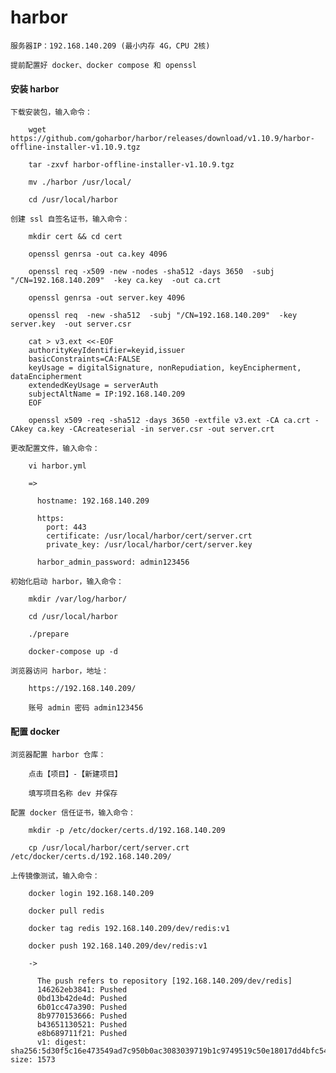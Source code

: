 
# harbor

    服务器IP：192.168.140.209 (最小内存 4G，CPU 2核)

    提前配置好 docker、docker compose 和 openssl

#### 安装 harbor

    下载安装包，输入命令：

        wget https://github.com/goharbor/harbor/releases/download/v1.10.9/harbor-offline-installer-v1.10.9.tgz

        tar -zxvf harbor-offline-installer-v1.10.9.tgz

        mv ./harbor /usr/local/

        cd /usr/local/harbor

    创建 ssl 自签名证书，输入命令：

        mkdir cert && cd cert

        openssl genrsa -out ca.key 4096

        openssl req -x509 -new -nodes -sha512 -days 3650  -subj "/CN=192.168.140.209"  -key ca.key  -out ca.crt

        openssl genrsa -out server.key 4096

        openssl req  -new -sha512  -subj "/CN=192.168.140.209"  -key server.key  -out server.csr

        cat > v3.ext <<-EOF
        authorityKeyIdentifier=keyid,issuer
        basicConstraints=CA:FALSE
        keyUsage = digitalSignature, nonRepudiation, keyEncipherment, dataEncipherment
        extendedKeyUsage = serverAuth
        subjectAltName = IP:192.168.140.209
        EOF

        openssl x509 -req -sha512 -days 3650 -extfile v3.ext -CA ca.crt -CAkey ca.key -CAcreateserial -in server.csr -out server.crt

    更改配置文件，输入命令：

        vi harbor.yml

        =>

          hostname: 192.168.140.209

          https:
            port: 443
            certificate: /usr/local/harbor/cert/server.crt
            private_key: /usr/local/harbor/cert/server.key

          harbor_admin_password: admin123456

    初始化启动 harbor，输入命令：

        mkdir /var/log/harbor/

        cd /usr/local/harbor

        ./prepare

        docker-compose up -d

    浏览器访问 harbor，地址：

        https://192.168.140.209/

        账号 admin 密码 admin123456

#### 配置 docker

    浏览器配置 harbor 仓库：

        点击【项目】-【新建项目】

        填写项目名称 dev 并保存

    配置 docker 信任证书，输入命令：

        mkdir -p /etc/docker/certs.d/192.168.140.209

        cp /usr/local/harbor/cert/server.crt /etc/docker/certs.d/192.168.140.209/

    上传镜像测试，输入命令：

        docker login 192.168.140.209

        docker pull redis

        docker tag redis 192.168.140.209/dev/redis:v1

        docker push 192.168.140.209/dev/redis:v1

        ->

          The push refers to repository [192.168.140.209/dev/redis]
          146262eb3841: Pushed
          0bd13b42de4d: Pushed
          6b01cc47a390: Pushed 
          8b9770153666: Pushed
          b43651130521: Pushed
          e8b689711f21: Pushed
          v1: digest: sha256:5d30f5c16e473549ad7c950b0ac3083039719b1c9749519c50e18017dd4bfc54 size: 1573
